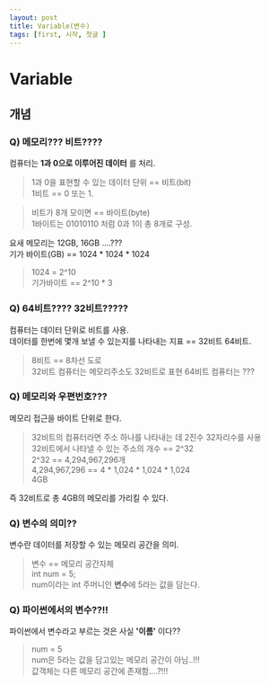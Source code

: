 ```yaml
---
layout: post
title: Variable(변수)
tags: [first, 시작, 첫글 ]
---
```


# Variable

## 개념

### Q) 메모리??? 비트????

컴퓨터는 **1과 0으로 이루어진 데이터** 를 처리.  
> 1과 0을 표현할 수 있는 데이터 단위 == 비트(bit)  
1비트 == 0 또는 1.  

>비트가 8개 모이면 == 바이트(byte)  
1바이트는 01010110 처럼 0과 1이 총 8개로 구성.

요새 메모리는 12GB,  16GB ....???  
기가 바이트(GB) == 1024 * 1024 * 1024
> 1024 = 2^10  
 기가바이트 == 2^10 * 3

### Q) 64비트???? 32비트?????

컴퓨터는 데이터 단위로 비트를 사용.  
데이터를 한번에 몇개 보낼 수 있는지를 나타내는 지표 == 32비트 64비트.

> 8비트 == 8차선 도로  
> 32비트 컴퓨터는 메모리주소도 32비트로 표현
> 64비트 컴퓨터는 ???




### Q) 메모리와 우편번호???

메모리 접근을 바이트 단위로 한다.
> 32비트의 컴퓨터라면 주소 하나를 나타내는 데 2진수 32자리수를 사용  
> 32비트에서 나타낼 수 있는 주소의 개수 == 2^32  
> 2^32 == 4,294,967,296개  
> 4,294,967,296 == 4 * 1,024 * 1,024 * 1,024  
> 4GB 

즉 32비트로 총 4GB의 메모리를 가리킬 수 있다.


### Q) 변수의 의미??
변수란 데이터를 저장할 수 있는 메모리 공간을 의미.
> 변수 == 메모리 공간자체  
> int num = 5;  
> num이라는 int 주머니인 **변수**에 5라는 값을 담는다.


### Q) 파이썬에서의 변수??!!
파이썬에서 변수라고 부르는 것은 사실 **'이름'** 이다??  
> num = 5  
> num은 5라는 값을 담고있는 메모리 공간이 아님..!!!  
> 값객체는 다른 메모리 공간에 존재함....?!!!



